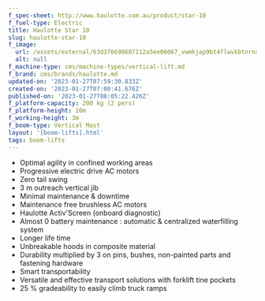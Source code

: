 ```yaml
---
f_spec-sheet: http://www.haulotte.com.au/product/star-10
f_fuel-type: Electric
title: Haulotte Star 10
slug: haulotte-star-10
f_image:
  url: /assets/external/63d376698607112a5ee06067_vwmkjap9bt4flwvkbtnrna.jpeg
  alt: null
f_machine-type: cms/machine-types/vertical-lift.md
f_brand: cms/brands/haulotte.md
updated-on: '2023-01-27T07:59:30.833Z'
created-on: '2023-01-27T07:00:41.676Z'
published-on: '2023-01-27T08:05:22.426Z'
f_platform-capacity: 200 kg (2 pers)
f_platform-height: 10m
f_working-height: 3m
f_boom-type: Vertical Mast
layout: '[boom-lifts].html'
tags: boom-lifts
---
```


*   Optimal agility in confined working areas
*   Progressive electric drive AC motors
*   Zero tail swing
*   3 m outreach vertical jib
*   Minimal maintenance & downtime
*   Maintenance free brushless AC motors
*   Haulotte Activ'Screen (onboard diagnostic)
*   Almost 0 battery maintenance : automatic & centralized waterfilling system
*   Longer life time
*   Unbreakable hoods in composite material
*   Durability multiplied by 3 on pins, bushes, non-painted parts and fastening hardware
*   Smart transportability
*   Versatile and effective transport solutions with forklift tine pockets
*   25 % gradeability to easily climb truck ramps

‍
